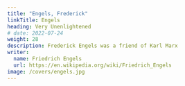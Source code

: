 ```yaml
---
title: "Engels, Frederick"
linkTitle: Engels
heading: Very Unenlightened
# date: 2022-07-24
weight: 28
description: Frederick Engels was a friend of Karl Marx
writer:
  name: Friedrich Engels
  url: https://en.wikipedia.org/wiki/Friedrich_Engels
image: /covers/engels.jpg
---
```

